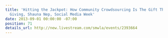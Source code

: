 ```yaml
---
title: 'Hitting the Jackpot: How Community Crowdsourcing Is The Gift That Keeps On
  Giving, Shauna Nep, Social Media Week'
date: 2013-09-01 00:00:00 -07:00
position: 71
details_url: http://new.livestream.com/smwla/events/2393664
---
```


